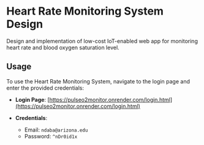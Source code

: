 # Heart Rate Monitoring System Design

Design and implementation of low-cost IoT-enabled web app for monitoring heart rate and blood oxygen saturation level.

## Usage

To use the Heart Rate Monitoring System, navigate to the login page and enter the provided credentials:

- **Login Page**: [https://pulseo2monitor.onrender.com/login.html](https://pulseo2monitor.onrender.com/login.html)

- **Credentials**:
  - Email: `ndaba@arizona.edu`
  - Password: `^nDr0id1x`
